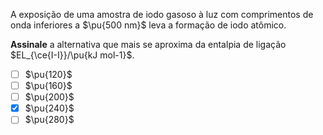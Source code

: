 A exposição de uma amostra de iodo gasoso à luz com comprimentos de onda inferiores a $\pu{500 nm}$ leva a formação de iodo atômico.

**Assinale** a alternativa que mais se aproxima da entalpia de ligação $EL_{\ce{I-I}}/\pu{kJ mol-1}$.

- [ ] $\pu{120}$
- [ ] $\pu{160}$
- [ ] $\pu{200}$
- [x] $\pu{240}$
- [ ] $\pu{280}$
